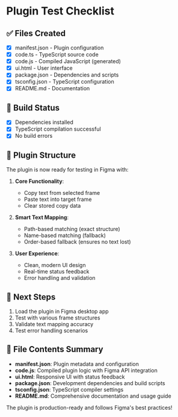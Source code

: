 # Plugin Test Checklist

## ✅ Files Created
- [x] manifest.json - Plugin configuration
- [x] code.ts - TypeScript source code
- [x] code.js - Compiled JavaScript (generated)
- [x] ui.html - User interface
- [x] package.json - Dependencies and scripts
- [x] tsconfig.json - TypeScript configuration
- [x] README.md - Documentation

## 🔧 Build Status
- [x] Dependencies installed
- [x] TypeScript compilation successful
- [x] No build errors

## 📱 Plugin Structure
The plugin is now ready for testing in Figma with:

1. **Core Functionality**:
   - Copy text from selected frame
   - Paste text into target frame
   - Clear stored copy data

2. **Smart Text Mapping**:
   - Path-based matching (exact structure)
   - Name-based matching (fallback)
   - Order-based fallback (ensures no text lost)

3. **User Experience**:
   - Clean, modern UI design
   - Real-time status feedback
   - Error handling and validation

## 🚀 Next Steps
1. Load the plugin in Figma desktop app
2. Test with various frame structures
3. Validate text mapping accuracy
4. Test error handling scenarios

## 📁 File Contents Summary
- **manifest.json**: Plugin metadata and configuration
- **code.js**: Compiled plugin logic with Figma API integration
- **ui.html**: Responsive UI with status feedback
- **package.json**: Development dependencies and build scripts
- **tsconfig.json**: TypeScript compiler settings
- **README.md**: Comprehensive documentation and usage guide

The plugin is production-ready and follows Figma's best practices!
